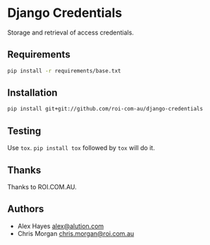 # Django Credentials

Storage and retrieval of access credentials.

## Requirements

```bash
pip install -r requirements/base.txt
```

## Installation

```bash
pip install git+git://github.com/roi-com-au/django-credentials
```

## Testing

Use `tox`. `pip install tox` followed by `tox` will do it.

## Thanks

Thanks to ROI.COM.AU.

## Authors

- Alex Hayes <alex@alution.com>
- Chris Morgan <chris.morgan@roi.com.au>
